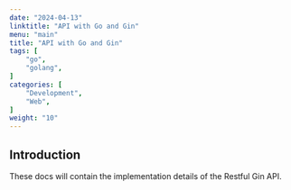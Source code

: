 ```yaml
---
date: "2024-04-13"
linktitle: "API with Go and Gin"
menu: "main"
title: "API with Go and Gin"
tags: [
    "go",
    "golang",
]
categories: [
    "Development",
    "Web",
]
weight: "10"
---
```



## Introduction

These docs will contain the implementation details of the Restful Gin API.
